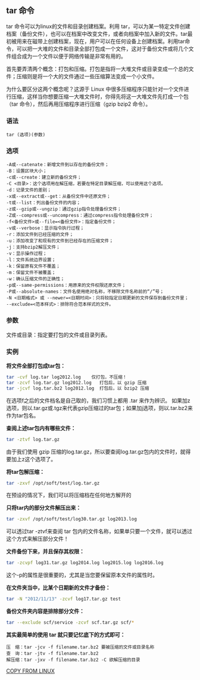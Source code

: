## tar 命令
tar 命令可以为linux的文件和目录创建档案。利用 tar，可以为某一特定文件创建档案（备份文件），也可以在档案中改变文件，或者向档案中加入新的文件。tar最初被用来在磁带上创建档案，现在，用户可以在任何设备上创建档案。利用tar命令，可以把一大堆的文件和目录全部打包成一个文件，这对于备份文件或将几个文件组合成为一个文件以便于网络传输是非常有用的。

首先要弄清两个概念：打包和压缩。打包是指将一大堆文件或目录变成一个总的文件；压缩则是将一个大的文件通过一些压缩算法变成一个小文件。

为什么要区分这两个概念呢？这源于 Linux 中很多压缩程序只能针对一个文件进行压缩，这样当你想要压缩一大堆文件时，你得先将这一大堆文件先打成一个包（tar 命令），然后再用压缩程序进行压缩（gzip bzip2 命令）。

### 语法
```
tar (选项)(参数)
```

### 选项
```
-A或--catenate：新增文件到以存在的备份文件；
-B：设置区块大小；
-c或--create：建立新的备份文件；
-C <目录>：这个选项用在解压缩，若要在特定目录解压缩，可以使用这个选项。
-d：记录文件的差别；
-x或--extract或--get：从备份文件中还原文件；
-t或--list：列出备份文件的内容；
-z或--gzip或--ungzip：通过gzip指令处理备份文件；
-Z或--compress或--uncompress：通过compress指令处理备份文件；
-f<备份文件>或--file=<备份文件>：指定备份文件；
-v或--verbose：显示指令执行过程；
-r：添加文件到已经压缩的文件；
-u：添加改变了和现有的文件到已经存在的压缩文件；
-j：支持bzip2解压文件；
-v：显示操作过程；
-l：文件系统边界设置；
-k：保留原有文件不覆盖；
-m：保留文件不被覆盖；
-w：确认压缩文件的正确性；
-p或--same-permissions：用原来的文件权限还原文件；
-P或--absolute-names：文件名使用绝对名称，不移除文件名称前的“/”号；
-N <日期格式> 或 --newer=<日期时间>：只将较指定日期更新的文件保存到备份文件里；
--exclude=<范本样式>：排除符合范本样式的文件。
```

### 参数
文件或目录：指定要打包的文件或目录列表。

### 实例
**将文件全部打包成tar包：**
```bash
tar -cvf log.tar log2012.log    仅打包，不压缩！ 
tar -zcvf log.tar.gz log2012.log   打包后，以 gzip 压缩 
tar -jcvf log.tar.bz2 log2012.log  打包后，以 bzip2 压缩 
```
在选项f之后的文件档名是自己取的，我们习惯上都用 .tar 来作为辨识。 如果加z选项，则以.tar.gz或.tgz来代表gzip压缩过的tar包；如果加j选项，则以.tar.bz2来作为tar包名。

**查阅上述tar包内有哪些文件：**
```bash
tar -ztvf log.tar.gz
```

由于我们使用 gzip 压缩的log.tar.gz，所以要查阅log.tar.gz包内的文件时，就得要加上z这个选项了。

**将tar包解压缩：**
```bash
tar -zxvf /opt/soft/test/log.tar.gz
```

在预设的情况下，我们可以将压缩档在任何地方解开的

**只将tar内的部分文件解压出来：**
```bash
tar -zxvf /opt/soft/test/log30.tar.gz log2013.log
```

可以透过tar -ztvf来查阅 tar 包内的文件名称，如果单只要一个文件，就可以透过这个方式来解压部分文件！

**文件备份下来，并且保存其权限：**
```bash
tar -zcvpf log31.tar.gz log2014.log log2015.log log2016.log
```
这个-p的属性是很重要的，尤其是当您要保留原本文件的属性时。

**在文件夹当中，比某个日期新的文件才备份：**
```bash
tar -N "2012/11/13" -zcvf log17.tar.gz test
```

**备份文件夹内容是排除部分文件：**
```bash
tar --exclude scf/service -zcvf scf.tar.gz scf/*
```

**其实最简单的使用 tar 就只要记忆底下的方式即可：**
```
压　缩：tar -jcv -f filename.tar.bz2 要被压缩的文件或目录名称
查　询：tar -jtv -f filename.tar.bz2
解压缩：tar -jxv -f filename.tar.bz2 -C 欲解压缩的目录
```

[COPY FROM LINUX](https://man.linuxde.net/tar)